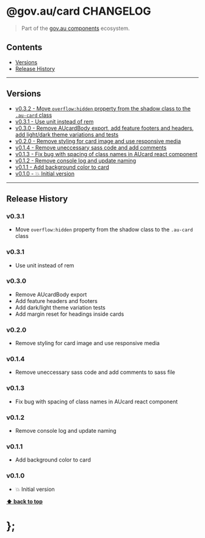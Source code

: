 @gov.au/card CHANGELOG
======================

> Part of the [gov.au components](https://github.com/govau/design-system-components/) ecosystem.


## Contents

* [Versions](#install)
* [Release History](#release-history)


----------------------------------------------------------------------------------------------------------------------------------------------------------------


## Versions

* [v0.3.2 - Move `overflow:hidden` property from the shadow class to the `.au-card` class](#v032)
* [v0.3.1 - Use unit instead of rem](#v031)
* [v0.3.0 - Remove AUcardBody export, add feature footers and headers, add light/dark theme variations and tests](#v030)
* [v0.2.0 - Remove styling for card image and use responsive media](#v020)
* [v0.1.4 - Remove uneccessary sass code and add comments](#v014)
* [v0.1.3 - Fix bug with spacing of class names in AUcard react component](#v013)
* [v0.1.2 - Remove console log and update naming](#v012)
* [v0.1.1 - Add background color to card](#v011)
* [v0.1.0 - 💥 Initial version](#v010)


----------------------------------------------------------------------------------------------------------------------------------------------------------------


## Release History

### v0.3.1

- Move `overflow:hidden` property from the shadow class to the `.au-card` class

### v0.3.1

- Use unit instead of rem


### v0.3.0

- Remove AUcardBody export
- Add feature headers and footers
- Add dark/light theme variation tests
- Add margin reset for headings inside cards


### v0.2.0

- Remove styling for card image and use responsive media


### v0.1.4

- Remove uneccessary sass code and add comments to sass file


### v0.1.3

- Fix bug with spacing of class names in AUcard react component


### v0.1.2

- Remove console log and update naming

### v0.1.1

- Add background color to card


### v0.1.0

- 💥 Initial version


**[⬆ back to top](#contents)**


# };
